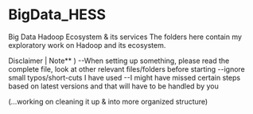 # BigData_HESS
Big Data Hadoop Ecosystem & its services
The folders here contain my exploratory work on Hadoop and its ecosystem.

Disclaimer | Note** )
--When setting up something, please read the complete file, look at other relevant files/folders before starting
--ignore small typos/short-cuts I have used
--I might have missed certain steps based on latest versions and that will have to be handled by you

(...working on cleaning it up & into more organized structure)

